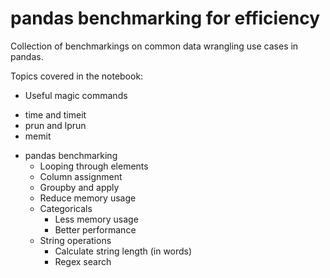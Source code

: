 # pandas benchmarking for efficiency
Collection of benchmarkings on common data wrangling use cases in pandas.

Topics covered in the notebook:
- Useful magic commands
 + time and timeit   
 + prun and lprun
 + memit
- pandas benchmarking
  + Looping through elements
  + Column assignment
  + Groupby and apply
  + Reduce memory usage
  + Categoricals
    + Less memory usage
    + Better performance
  + String operations
    + Calculate string length (in words)
    + Regex search

